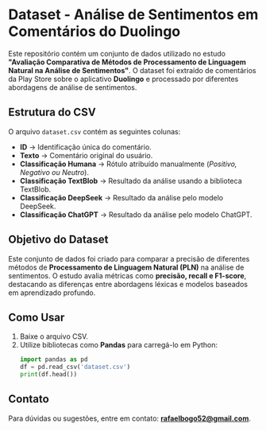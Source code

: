 # Dataset - Análise de Sentimentos em Comentários do Duolingo

Este repositório contém um conjunto de dados utilizado no estudo **"Avaliação Comparativa de Métodos de Processamento de Linguagem Natural na Análise de Sentimentos"**. O dataset foi extraído de comentários da Play Store sobre o aplicativo **Duolingo** e processado por diferentes abordagens de análise de sentimentos.

## Estrutura do CSV
O arquivo `dataset.csv` contém as seguintes colunas:

- **ID** → Identificação única do comentário.
- **Texto** → Comentário original do usuário.
- **Classificação Humana** → Rótulo atribuído manualmente (*Positivo, Negativo ou Neutro*).
- **Classificação TextBlob** → Resultado da análise usando a biblioteca TextBlob.
- **Classificação DeepSeek** → Resultado da análise pelo modelo DeepSeek.
- **Classificação ChatGPT** → Resultado da análise pelo modelo ChatGPT.

## Objetivo do Dataset
Este conjunto de dados foi criado para comparar a precisão de diferentes métodos de **Processamento de Linguagem Natural (PLN)** na análise de sentimentos. O estudo avalia métricas como **precisão, recall e F1-score**, destacando as diferenças entre abordagens léxicas e modelos baseados em aprendizado profundo.

## Como Usar
1. Baixe o arquivo CSV.
2. Utilize bibliotecas como **Pandas** para carregá-lo em Python:
   ```python
   import pandas as pd
   df = pd.read_csv('dataset.csv')
   print(df.head())
   ```

## Contato
Para dúvidas ou sugestões, entre em contato: **[rafaelbogo52@gmail.com](mailto:rafaelbogo52@gmail.com)**.
